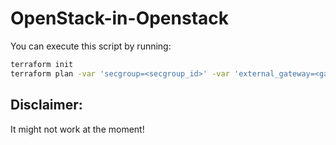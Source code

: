 OpenStack-in-Openstack
======================

You can execute this script by running:

```bash
terraform init
terraform plan -var 'secgroup=<secgroup_id>' -var 'external_gateway=<gateway_net_id>' -var 'keypair=<keypair_id>'
```

## Disclaimer:

It might not work at the moment!